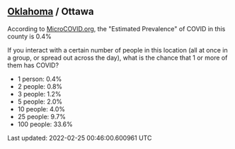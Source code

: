 
## [Oklahoma](/united-states/oklahoma) / Ottawa

According to [MicroCOVID.org](http://microcovid.org),
the "Estimated Prevalence" of COVID in this county is 0.4%

If you interact with a certain number of people in this location
(all at once in a group, or spread out across the day), what is the chance that
1 or more of them has COVID?

- 1 person: 0.4%
- 2 people: 0.8%
- 3 people: 1.2%
- 5 people: 2.0%
- 10 people: 4.0%
- 25 people: 9.7%
- 100 people: 33.6%

Last updated: 2022-02-25 00:46:00.600961 UTC
